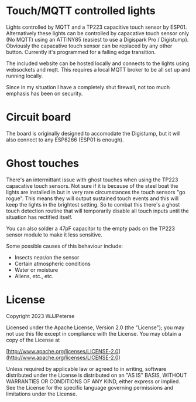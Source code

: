 # Touch/MQTT controlled lights

Lights controlled by MQTT and a TP223 capacitive touch sensor by ESP01. Alternatively these lights can be controlled by capacative touch sensor only (No MQTT) using an ATTINY85 (easiest to use a Digispark Pro / Digistump). Obviously the capacative touch sensor can be replaced by any other button. Currently it's programmed for a falling edge transition.

The included website can be hosted locally and connects to the lights using websockets and mqtt. This requires a local MQTT broker to be all set up and running locally.

Since in my situation I have a completely shut firewall, not too much emphasis has been on security.

# Circuit board

The board is originally designed to accomodate the Digistump, but it will also connect to any ESP8266 (ESP01 is enough).

# Ghost touches

There's an intermittant issue with ghost touches when using the TP223 capacative touch sensors. Not sure if it is because of the steel boat the lights are installed in but in very rare circumstances the touch sensors "go rogue". This means they will output sustained touch events and this will keep the lights in the brightest setting. So to combat this there's a ghost touch detection routine that will temporarily disable all touch inputs until the situation has rectified itself. 

You can also solder a 47pF capacitor to the empty pads on the TP223 sensor module to make it less sensitive.

Some possible causes of this behaviour include:
- Insects near/on the sensor
- Certain atmospheric conditions
- Water or moisture
- Aliens, etc., etc.

# License

Copyright 2023 WJJPeterse

Licensed under the Apache License, Version 2.0 (the "License");
you may not use this file except in compliance with the License.
You may obtain a copy of the License at

[http://www.apache.org/licenses/LICENSE-2.0](http://www.apache.org/licenses/LICENSE-2.0)

Unless required by applicable law or agreed to in writing, software
distributed under the License is distributed on an "AS IS" BASIS,
WITHOUT WARRANTIES OR CONDITIONS OF ANY KIND, either express or implied.
See the License for the specific language governing permissions and
limitations under the License.